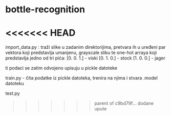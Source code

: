 # bottle-recognition

<<<<<<< HEAD
=======
import_data.py : traži slike u zadanim direktorijima, pretvara ih u uređeni par vektora koji predstavlja umanjenu, grayscale sliku te one-hot arraya koji predstavlja jedno od tri pića:
[0. 0. 1.] - viski
[0. 1. 0.] - stock
[1. 0. 0.] - jager

ti podaci se zatim odvojeno upisuju u pickle datoteke

train.py - čita podatke iz pickle datoteka, trenira na njima i stvara .model datoteku

test.py 

>>>>>>> parent of c9bd79f... dodane upute
